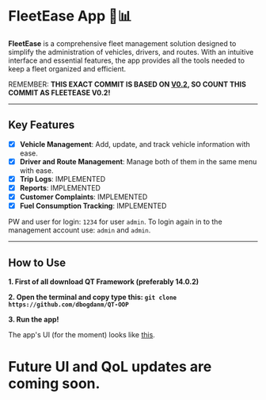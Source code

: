 # FleetEase App 🚗📊

**FleetEase** is a comprehensive fleet management solution designed to simplify the administration of vehicles, drivers, and routes. With an intuitive interface and essential features, the app provides all the tools needed to keep a fleet organized and efficient.

REMEMBER: **THIS EXACT COMMIT IS BASED ON [V0.2](https://github.com/dbogdanm/FleetManagement), SO COUNT THIS COMMIT AS FLEETEASE V0.2!**

---

##  Key Features


- [x] **Vehicle Management**: Add, update, and track vehicle information with ease.
- [x] **Driver and Route Management**: Manage both of them in the same menu with ease.
- [x]  **Trip Logs**: IMPLEMENTED
- [x]  **Reports**: IMPLEMENTED
- [x] **Customer Complaints**: IMPLEMENTED
- [X] **Fuel Consumption Tracking**: IMPLEMENTED

 PW and user for login: `1234` for user `admin`. To login again in to the management account use: `admin` and `admin`.

---

##  How to Use
   
**1. First of all download QT Framework (preferably 14.0.2)**

**2. Open the terminal and copy type this: `git clone https://github.com/dbogdanm/QT-OOP`**

**3. Run the app!**

The app's UI (for the moment) looks like [this](https://cdn.discordapp.com/attachments/757656608137412719/1314370008079667210/image.png?ex=675385f5&is=67523475&hm=47057bbd569a60d1d67f125406feb444c854631c668b1447f306722684900055&).
# Future UI and QoL updates are coming soon.
